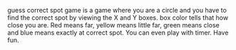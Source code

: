 guess correct spot game is a game where you are a circle and you have to find the correct spot by viewing the X and Y boxes. box color tells that how close you are. Red means far, yellow means little far, green means close and blue means exactly at correct spot. You can even play with timer. Have fun.
